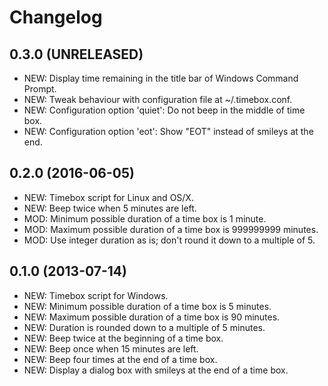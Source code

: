 Changelog
=========

0.3.0 (UNRELEASED)
------------------
- NEW: Display time remaining in the title bar of Windows Command Prompt.
- NEW: Tweak behaviour with configuration file at ~/.timebox.conf.
- NEW: Configuration option 'quiet': Do not beep in the middle of time box.
- NEW: Configuration option 'eot': Show "EOT" instead of smileys at the end.

0.2.0 (2016-06-05)
------------------
- NEW: Timebox script for Linux and OS/X.
- NEW: Beep twice when 5 minutes are left.
- MOD: Minimum possible duration of a time box is 1 minute.
- MOD: Maximum possible duration of a time box is 999999999 minutes.
- MOD: Use integer duration as is; don't round it down to a multiple of 5.

0.1.0 (2013-07-14)
------------------
- NEW: Timebox script for Windows.
- NEW: Minimum possible duration of a time box is 5 minutes.
- NEW: Maximum possible duration of a time box is 90 minutes.
- NEW: Duration is rounded down to a multiple of 5 minutes.
- NEW: Beep twice at the beginning of a time box.
- NEW: Beep once when 15 minutes are left.
- NEW: Beep four times at the end of a time box.
- NEW: Display a dialog box with smileys at the end of a time box.

